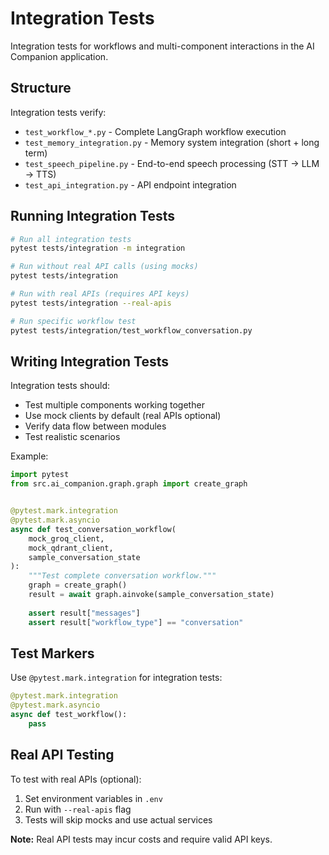 # Integration Tests

Integration tests for workflows and multi-component interactions in the AI Companion application.

## Structure

Integration tests verify:

- `test_workflow_*.py` - Complete LangGraph workflow execution
- `test_memory_integration.py` - Memory system integration (short + long term)
- `test_speech_pipeline.py` - End-to-end speech processing (STT → LLM → TTS)
- `test_api_integration.py` - API endpoint integration

## Running Integration Tests

```bash
# Run all integration tests
pytest tests/integration -m integration

# Run without real API calls (using mocks)
pytest tests/integration

# Run with real APIs (requires API keys)
pytest tests/integration --real-apis

# Run specific workflow test
pytest tests/integration/test_workflow_conversation.py
```

## Writing Integration Tests

Integration tests should:
- Test multiple components working together
- Use mock clients by default (real APIs optional)
- Verify data flow between modules
- Test realistic scenarios

Example:

```python
import pytest
from src.ai_companion.graph.graph import create_graph


@pytest.mark.integration
@pytest.mark.asyncio
async def test_conversation_workflow(
    mock_groq_client,
    mock_qdrant_client,
    sample_conversation_state
):
    """Test complete conversation workflow."""
    graph = create_graph()
    result = await graph.ainvoke(sample_conversation_state)
    
    assert result["messages"]
    assert result["workflow_type"] == "conversation"
```

## Test Markers

Use `@pytest.mark.integration` for integration tests:

```python
@pytest.mark.integration
@pytest.mark.asyncio
async def test_workflow():
    pass
```

## Real API Testing

To test with real APIs (optional):

1. Set environment variables in `.env`
2. Run with `--real-apis` flag
3. Tests will skip mocks and use actual services

**Note:** Real API tests may incur costs and require valid API keys.
